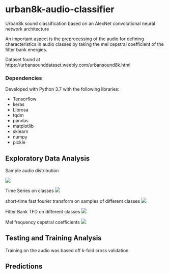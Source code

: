 # urban8k-audio-classifier
<p> Urban8k sound classification based on an AlexNet convolutional neural network architecture </p>
<p> An important aspect is the preprocessing of the audio for defining characteristics in audio classes by taking the mel cepstral coefficient of the filter bank energies.</p>
<p> Dataset found at https://urbansounddataset.weebly.com/urbansound8k.html </p>

### Dependencies
Developed with Python 3.7 with the following libraries:
* Tensorflow
* keras
* Librosa
* tqdm
* pandas
* matplotlib
* sklearn
* numpy
* pickle

## Exploratory Data Analysis
Sample audio distribution

<img src="https://raw.githubusercontent.com/awln/urban8k-audio-classifier/master/distribution.png"/>

Time Series on classes
<img src="https://raw.githubusercontent.com/awln/urban8k-audio-classifier/master/time_series.png"/>

short-time fast fourier transform on samples of different classes
<img src="https://raw.githubusercontent.com/awln/urban8k-audio-classifier/master/fft.png"/>

Filter Bank TFD on different classes
<img src="https://raw.githubusercontent.com/awln/urban8k-audio-classifier/master/filterbank.png"/>

Mel frequency cepstral coefficients
<img src="https://raw.githubusercontent.com/awln/urban8k-audio-classifier/master/mfcc.png"/>
    
## Testing and Training Analysis
Training on the audio was based off k-fold cross validation.

## Predictions

